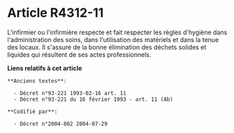 # Article R4312-11

L'infirmier ou l'infirmière respecte et fait respecter les règles d'hygiène dans l'administration des soins, dans
l'utilisation des matériels et dans la tenue des locaux. Il s'assure de la bonne élimination des déchets solides et liquides
qui résultent de ses actes professionnels.

**Liens relatifs à cet article**

	**Anciens textes**:

	  - Décret n°93-221 1993-02-16 art. 11
	  - Décret n°93-221 du 16 février 1993 - art. 11 (Ab)

	**Codifié par**:

	  - Décret n°2004-802 2004-07-29
